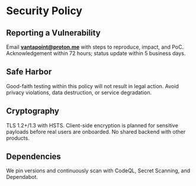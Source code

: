 # Security Policy

## Reporting a Vulnerability
Email **vantapoint@proton.me** with steps to reproduce, impact, and PoC.
Acknowledgement within 72 hours; status update within 5 business days.

## Safe Harbor
Good-faith testing within this policy will not result in legal action. Avoid privacy violations, data destruction, or service degradation.

## Cryptography
TLS 1.2+/1.3 with HSTS. Client-side encryption is planned for sensitive payloads before real users are onboarded. No shared backend with other products.

## Dependencies
We pin versions and continuously scan with CodeQL, Secret Scanning, and Dependabot.
